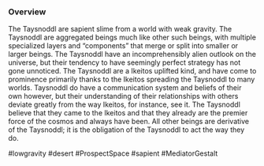
### Overview

The Taysnoddl are sapient slime from a world with weak gravity.  The Taysnoddl are aggregated beings much like other such beings, with multiple specialized layers and “components” that merge or split into smaller or larger beings.  The Taysnoddl have an incomprehensibly alien outlook on the universe, but their tendency to have seemingly perfect strategy has not gone unnoticed.  The Taysnoddl are a Ikeitos uplifted kind, and have come to prominence primarily thanks to the Ikeitos spreading the Taysnoddl to many worlds.  Taysnoddl do have a communication system and beliefs of their own however, but their understanding of their relationships with others deviate greatly from the way Ikeitos, for instance, see it.  The Taysnoddl believe that they came to the Ikeitos and that they already are the premier force of the cosmos and always have been.  All other beings are derivative of the Taysnoddl; it is the obligation of the Taysnoddl to act the way they do.

#lowgravity 
#desert 
#ProspectSpace 
#sapient 
#MediatorGestalt 